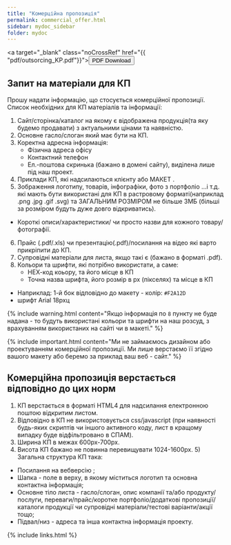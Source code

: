 ```yaml
---
title: "Комерційна пропозиція"
permalink: commercial_offer.html
sidebar: mydoc_sidebar
folder: mydoc
---
```


<a target="\_blank" class="noCrossRef" href="{{ "pdf/outsorcing_KP.pdf"}}"><button type="button" class="btn btn-default" aria-label="Left Align"><span class="glyphicon glyphicon-download-alt" aria-hidden="true"></span> PDF Download</button></a>

## Запит на матеріали для КП
Прошу надати інформацію, що стосується комерційної пропозиції. Список необхідних для КП матеріалів та інформації:
1. Сайт/сторінка/каталог на якому є відображена продукція(та яку будемо
продавати) з актуальними цінами та наявністю. 
2. Основне гасло/слоган який має бути на КП.
3. Коректна адресна інформація:
    - Фізична адреса офісу
    - Контактний телефон
    - Ел.-поштова скринька (бажано в домені сайту), виділена лише під наш проект.
4. Приклади КП, які надсилаються клієнту або МАКЕТ .
5. Зображення логотипу, товарів, інфографіки, фото з портфоліо ...і т.д. які мають
бути використані для КП в растровому форматі(наприклад .png .jpg .gif .svg) та ЗАГАЛЬНИМ РОЗМІРОМ не більше 3МБ (більші за розміром будуть дуже довго відкриватись).
 - Короткі описи/характеристики/ чи просто назви для кожного товару/фотографії. 
6. Прайс (.pdf/.xls) чи презентацію(.pdf)/посилання на відео які варто
прикріпити до КП.
7. Супровідні матеріали для листа, якщо такі є (бажано в форматі .pdf). 
8. Кольори та шрифти, які потрібно використати, а саме:
    - НЕХ-код коьору, та його місце в КП
    - Точна назва шрифта, його розмір в px (пікселях) та місце в КП
- Наприклад:
1-й бок відповідно до макету - колір: `#F2A12D`
- шрифт Arial 18рхц


{% include warning.html content="Якщо інформація по `8` пункту не буде надана - то будуть використані кольори та шрифти на наш розсуд, з врахуванням використаних на сайті чи в макеті." %}

{% include important.html content="Ми не займаємось дизайном або проектуванням комерційної пропозиції. Ми лише верстаємо її згідно вашого макету або беремо за приклад ваш веб - сайт." %}

## Комерційна пропозиція верстається відповідно до цих норм
1. КП верстається в форматі HTML4 для надсилання електронною поштою
відкритим листом.
2. Відповідно в КП не використовується css/javascript (при наявності будь-яких
скриптів чи іншого активного коду, лист в кращому випадку буде
відфільтровано в СПАМ).
3. Ширина КП в межах 600px-700px.
4. Висота КП бажано не повинна перевищувати 1024-1600px. 5) Загальна структура КП така:
- Посилання на вебверcію ;
- Шапка - поле в верху, в якому міститься логотип та основна контактна інформація;
- Основне тіло листа - гасло/слоган, опис компанії та/або продукту/послуги,
переваги/прайс/коротке портфоліо/додаткові пропозиції/каталоги
продукції чи супровідні матеріали/тестові варіанти/акції тощо; 
- Підвал/низ - адреса та інша контактна інформація проекту.

{% include links.html %}
